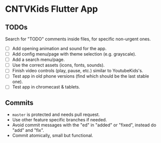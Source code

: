 # CNTVKids Flutter App

## TODOs
Search for "TODO" comments inside files, for specific non-urgent ones.

- [ ] Add opening animation and sound for the app.
- [ ] Add config menu/page with theme selection (e.g. grayscale).
- [ ] Add a search menu/page.
- [ ] Use the correct assets (icons, fonts, sounds).
- [ ] Finish video controls (play, pause, etc.) similar to YoutubeKids's.
- [ ] Test app in old phone versions (find which should be the last stable one).
- [ ] Test app in chromecast & tablets.

## Commits
- `master` is protected and needs pull request.
- Use other feature specific branches if needed.
- Avoid commit messages with the "ed" in "added" or "fixed", instead do "add" and "fix".
- Commit atomically, small but functional.
